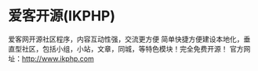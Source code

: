 ﻿爱客开源(IKPHP)
=================================================================

爱客网开源社区程序，内容互动性强，交流更方便 简单快捷方便建设本地化，垂直型社区，包括小组，小站，文章，同城，等特色模块！完全免费开源！
官方网址：http://www.ikphp.com


